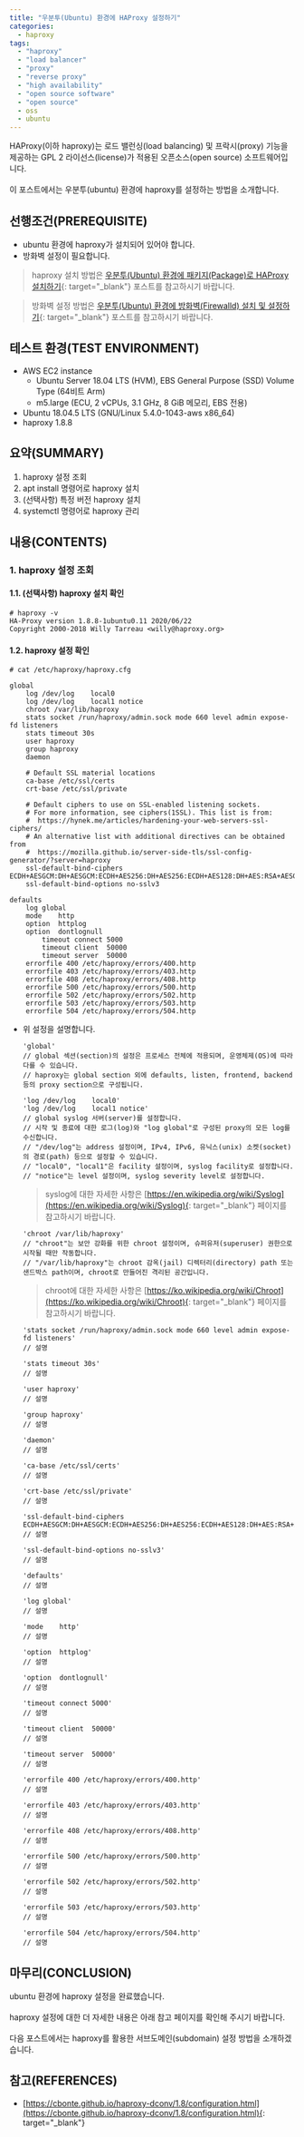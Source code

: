 ```yaml
---
title: "우분투(Ubuntu) 환경에 HAProxy 설정하기"
categories: 
  - haproxy
tags: 
  - "haproxy"
  - "load balancer"
  - "proxy"
  - "reverse proxy"
  - "high availability"
  - "open source software"
  - "open source"
  - oss
  - ubuntu
---
```



HAProxy(이하 haproxy)는 로드 밸런싱(load balancing) 및 프락시(proxy) 기능을 제공하는 GPL 2 라이선스(license)가 적용된 오픈소스(open source) 소프트웨어입니다.
<br /><br />
이 포스트에서는 우분투(ubuntu) 환경에 haproxy를 설정하는 방법을 소개합니다.


## 선행조건(PREREQUISITE)
- ubuntu 환경에 haproxy가 설치되어 있어야 합니다.
- 방화벽 설정이 필요합니다.

> haproxy 설치 방법은 [우분투(Ubuntu) 환경에 패키지(Package)로 HAProxy 설치하기](https://lindarex.github.io/haproxy/ubuntu-haproxy-installation/){: target="\_blank"} 포스트를 참고하시기 바랍니다.

> 방화벽 설정 방법은 [우분투(Ubuntu) 환경에 방화벽(Firewalld) 설치 및 설정하기](https://lindarex.github.io/ubuntu/ubuntu-firewalld-installation/){: target="\_blank"} 포스트를 참고하시기 바랍니다.


## 테스트 환경(TEST ENVIRONMENT)
- AWS EC2 instance
    + Ubuntu Server 18.04 LTS (HVM), EBS General Purpose (SSD) Volume Type (64비트 Arm)
    + m5.large (ECU, 2 vCPUs, 3.1 GHz, 8 GiB 메모리, EBS 전용)
- Ubuntu 18.04.5 LTS (GNU/Linux 5.4.0-1043-aws x86_64)
- haproxy 1.8.8


## 요약(SUMMARY)
1. haproxy 설정 조회
1. apt install 명령어로 haproxy 설치
2. (선택사항) 특정 버전 haproxy 설치
4. systemctl 명령어로 haproxy 관리


## 내용(CONTENTS)
### 1. haproxy 설정 조회
#### 1.1. (선택사항) haproxy 설치 확인
```console
# haproxy -v
HA-Proxy version 1.8.8-1ubuntu0.11 2020/06/22
Copyright 2000-2018 Willy Tarreau <willy@haproxy.org>
```

#### 1.2. haproxy 설정 확인

```console
# cat /etc/haproxy/haproxy.cfg
```

```shell
global
    log /dev/log    local0
    log /dev/log    local1 notice
    chroot /var/lib/haproxy
    stats socket /run/haproxy/admin.sock mode 660 level admin expose-fd listeners
    stats timeout 30s
    user haproxy
    group haproxy
    daemon

    # Default SSL material locations
    ca-base /etc/ssl/certs
    crt-base /etc/ssl/private

    # Default ciphers to use on SSL-enabled listening sockets.
    # For more information, see ciphers(1SSL). This list is from:
    #  https://hynek.me/articles/hardening-your-web-servers-ssl-ciphers/
    # An alternative list with additional directives can be obtained from
    #  https://mozilla.github.io/server-side-tls/ssl-config-generator/?server=haproxy
    ssl-default-bind-ciphers ECDH+AESGCM:DH+AESGCM:ECDH+AES256:DH+AES256:ECDH+AES128:DH+AES:RSA+AESGCM:RSA+AES:!aNULL:!MD5:!DSS
    ssl-default-bind-options no-sslv3

defaults
    log global
    mode    http
    option  httplog
    option  dontlognull
        timeout connect 5000
        timeout client  50000
        timeout server  50000
    errorfile 400 /etc/haproxy/errors/400.http
    errorfile 403 /etc/haproxy/errors/403.http
    errorfile 408 /etc/haproxy/errors/408.http
    errorfile 500 /etc/haproxy/errors/500.http
    errorfile 502 /etc/haproxy/errors/502.http
    errorfile 503 /etc/haproxy/errors/503.http
    errorfile 504 /etc/haproxy/errors/504.http
```

- 위 설정을 설명합니다.

    ```
    'global'
    // global 섹션(section)의 설정은 프로세스 전체에 적용되며, 운영체제(OS)에 따라 다를 수 있습니다.
    // haproxy는 global section 외에 defaults, listen, frontend, backend 등의 proxy section으로 구성됩니다.
    ```

    ```
    'log /dev/log    local0'
    'log /dev/log    local1 notice'
    // global syslog 서버(server)를 설정합니다.
    // 시작 및 종료에 대한 로그(log)와 "log global"로 구성된 proxy의 모든 log를 수신합니다.
    // "/dev/log"는 address 설정이며, IPv4, IPv6, 유닉스(unix) 소켓(socket)의 경로(path) 등으로 설정할 수 있습니다.
    // "local0", "local1"은 facility 설정이며, syslog facility로 설정합니다.
    // "notice"는 level 설정이며, syslog severity level로 설정합니다.
    ```

    > syslog에 대한 자세한 사항은 [https://en.wikipedia.org/wiki/Syslog](https://en.wikipedia.org/wiki/Syslog){: target="\_blank"} 페이지를 참고하시기 바랍니다.

    ```
    'chroot /var/lib/haproxy'
    // "chroot"는 보안 강화를 위한 chroot 설정이며, 슈퍼유저(superuser) 권한으로 시작될 때만 작동합니다.
    // "/var/lib/haproxy"는 chroot 감옥(jail) 디렉터리(directory) path 또는 샌드박스 path이며, chroot로 만들어진 격리된 공간입니다.
    ```

    > chroot에 대한 자세한 사항은 [https://ko.wikipedia.org/wiki/Chroot](https://ko.wikipedia.org/wiki/Chroot){: target="\_blank"} 페이지를 참고하시기 바랍니다.






    ```
    'stats socket /run/haproxy/admin.sock mode 660 level admin expose-fd listeners'
    // 설명
    ```

    ```
    'stats timeout 30s'
    // 설명
    ```

    ```
    'user haproxy'
    // 설명
    ```

    ```
    'group haproxy'
    // 설명
    ```

    ```
    'daemon'
    // 설명
    ```

    ```
    'ca-base /etc/ssl/certs'
    // 설명
    ```

    ```
    'crt-base /etc/ssl/private'
    // 설명
    ```

    ```
    'ssl-default-bind-ciphers ECDH+AESGCM:DH+AESGCM:ECDH+AES256:DH+AES256:ECDH+AES128:DH+AES:RSA+AESGCM:RSA+AES:!aNULL:!MD5:!DSS'
    // 설명
    ```

    ```
    'ssl-default-bind-options no-sslv3'
    // 설명
    ```

    ```
    'defaults'
    // 설명
    ```

    ```
    'log global'
    // 설명
    ```

    ```
    'mode    http'
    // 설명
    ```

    ```
    'option  httplog'
    // 설명
    ```

    ```
    'option  dontlognull'
    // 설명
    ```

    ```
    'timeout connect 5000'
    // 설명
    ```

    ```
    'timeout client  50000'
    // 설명
    ```

    ```
    'timeout server  50000'
    // 설명
    ```

    ```
    'errorfile 400 /etc/haproxy/errors/400.http'
    // 설명
    ```

    ```
    'errorfile 403 /etc/haproxy/errors/403.http'
    // 설명
    ```

    ```
    'errorfile 408 /etc/haproxy/errors/408.http'
    // 설명
    ```

    ```
    'errorfile 500 /etc/haproxy/errors/500.http'
    // 설명
    ```

    ```
    'errorfile 502 /etc/haproxy/errors/502.http'
    // 설명
    ```

    ```
    'errorfile 503 /etc/haproxy/errors/503.http'
    // 설명
    ```

    ```
    'errorfile 504 /etc/haproxy/errors/504.http'
    // 설명
    ```



## 마무리(CONCLUSION)
ubuntu 환경에 haproxy 설정을 완료했습니다.
<br /><br />
haproxy 설정에 대한 더 자세한 내용은 아래 참고 페이지를 확인해 주시기 바랍니다.
<br /><br />
다음 포스트에서는 haproxy를 활용한 서브도메인(subdomain) 설정 방법을 소개하겠습니다.


## 참고(REFERENCES)
- [https://cbonte.github.io/haproxy-dconv/1.8/configuration.html](https://cbonte.github.io/haproxy-dconv/1.8/configuration.html){: target="\_blank"}
